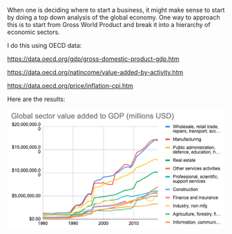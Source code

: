 When one is deciding where to start a business, it might make sense to start by doing a top down analysis of the global economy. One way to approach this is to start from Gross World Product and break it into a hierarchy of economic sectors.

I do this using OECD data:

https://data.oecd.org/gdp/gross-domestic-product-gdp.htm

https://data.oecd.org/natincome/value-added-by-activity.htm

https://data.oecd.org/price/inflation-cpi.htm

Here are the results:

<kbd>![graph of global per-industry GDP](/oecd/graph.png?raw=true "Global per-industry GDP over time")</kbd>
